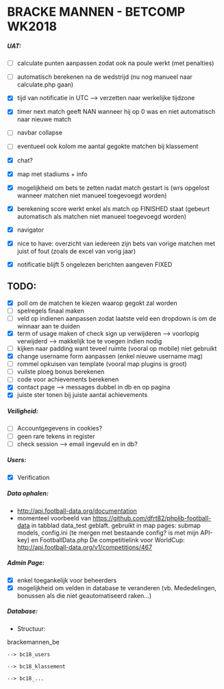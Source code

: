 ﻿# BRACKE MANNEN - BETCOMP WK2018

##### UAT:


- [ ] calculate punten aanpassen zodat ook na poule werkt (met penalties)
- [ ] automatisch berekenen na de wedstrijd (nu nog manueel naar calculate.php gaan)
- [x] tijd van notificatie in UTC --> verzetten naar werkelijke tijdzone
- [x] timer next match geeft NAN wanneer hij op 0 was en niet automatisch naar nieuwe match
- [ ] navbar collapse
- [ ] eventueel ook kolom me aantal gegokte matchen bij klassement
- [x] chat?  
- [x] map met stadiums + info
- [x] mogelijkheid om bets te zetten nadat match gestart is (wrs opgelost wanneer matchen niet manueel toegevoegd worden)
- [x] berekening score werkt enkel als match op FINISHED staat (gebeurt automatisch als matchen niet manueel toegevoegd worden)
- [x] navigator
- [x] nice to have: overzicht van iedereen zijn bets van vorige matchen met juist of fout (zoals de excel van vorig jaar)
- [x] notificatie blijft 5 ongelezen berichten aangeven FIXED



## TODO:

- [x] poll om de matchen te kiezen waarop gegokt zal worden
- [ ] spelregels finaal maken
- [ ] veld op indienen aanpassen zodat laatste veld een dropdown is om de winnaar aan te duiden
- [x] term of usage maken of check sign up verwijderen  --> voorlopig verwijderd --> makkelijk toe te voegen indien nodig
- [ ] kijken naar padding want teveel ruimte (vooral op mobile) niet gebruikt
- [x] change username form aanpassen (enkel nieuwe username mag)
- [ ] rommel opkuisen van template (vooral map plugins is groot)
- [ ] vuilste ploeg bonus berekenen
- [ ] code voor achievements berekenen
- [x] contact page --> messages dubbel in db en op pagina
- [x] juiste ster tonen bij juiste aantal achievements

##### Veiligheid:

- [ ] Accountgegevens in cookies?
- [ ] geen rare tekens in register
- [ ] check session --> email ingevuld en in db? 

##### Users:

- [x] Verification

##### Data ophalen:

- http://api.football-data.org/documentation
- momenteel voorbeeld van https://github.com/dfrt82/phplib-football-data in tabblad data_test geblaft.
  gebruikt in map pages: submap models, config.ini (te mergen met bestaande config? is met mijn API-key) en FootballData.php
  De competitielink voor WorldCup: http://api.football-data.org/v1/competitions/467
  
##### Admin Page:

- [x] enkel toegankelijk voor beheerders
- [x] mogelijkheid om velden in database te veranderen (vb. Mededelingen, bonussen als die niet geautomatiseerd raken...)

##### Database:

- Structuur:

 brackemannen_be
 
    --> bc18_users
	
    --> bc18_klassement
	
    --> bc18_...





	
